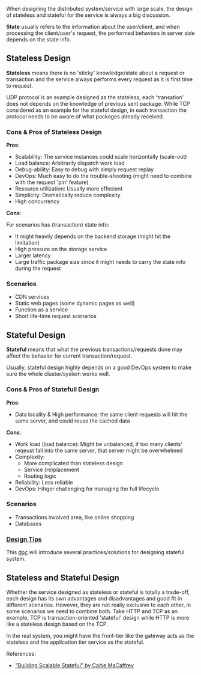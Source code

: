 When designing the distributed system/service with large scale, the design of stateless and stateful for the service is always a big discussion.

**State** usually refers to the information about the user/client, and when processing the client/user's request, the performed behaviors in server side depends on the state info.

## Stateless Design
**Stateless** means there is no 'sticky' knowledge/state about a request or transaction and the service always performs every request as it is first time to request.

UDP protocol is an example designed as the stateless, each 'transation' does not depends on the knowledge of previous sent package. While TCP considered as an example for the stateful design, in each transaction the protocol needs to be aware of what packages already received.

### Cons & Pros of Stateless Design
**Pros**:
* Scalability: The service instances could scale horizontally (scale-out)
* Load balance: Arbitrarily dispatch work load
* Debug-ability: Easy to debug with simply request replay
* DevOps: Much easy to do the trouble-shooting (might need to combine with the request 'pin' feature)
* Resource utilization: Usually more effecient
* Simplicity: Dramatically reduce complexity
* High concurrency

**Cons**:

For scenarios has (transaction) state info:
* It might heavily depends on the backend storage (might hit the limitation)
* High pressure on the storage service
* Larger latency
* Large traffic package size since it might needs to carry the state info during the request

### Scenarios
* CDN services
* Static web pages (some dynamic pages as well)
* Function as a service
* Short life-time request scenarios

## Stateful Design
**Stateful** means that what the previous transactions/requests done may affect the behavior for current transaction/request.

Usually, stateful design highly depends on a good DevOps system to make sure the whole cluster/system works well.

### Cons & Pros of Statefull Design
**Pros**:
* Data locality & High performance: the same client requests will hit the same server, and could reuse the cached data

**Cons**:
* Work load (load balance): Might be unbalanced, if too many clients' reqeust fall into the same server, that server might be overwhelmed
* Complexity: 
    * More complicated than stateless design
    * Service (re)placement
    * Routing logic
* Reliability: Less reliable
* DevOps: Hihger challenging for managing the full lifecycle

### Scenarios
* Transactions involved area, like online shopping
* Databases

### [Design Tips](design-stateful-system.md)
This [doc](design-stateful-system.md) will introduce several practices/solutions for designing stateful system.

## Stateless and Stateful Design
Whether the service designed as stateless or stateful is totally a trade-off, each design has its own advantages and disadvantages and good fit in different scenarios. However, they are not really exclusive to each other, in some scenarios we need to combine both. Take HTTP and TCP as an example, TCP is transaction-oriented 'stateful' design while HTTP is more like a stateless design based on the TCP.

In the real system, you might have the front-tier like the gateway acts as the stateless and the application tier service as the stateful.

References:
* ["Building Scalable Stateful" by Caitie MaCaffrey](https://www.youtube.com/watch?v=H0i_bXKwujQ)